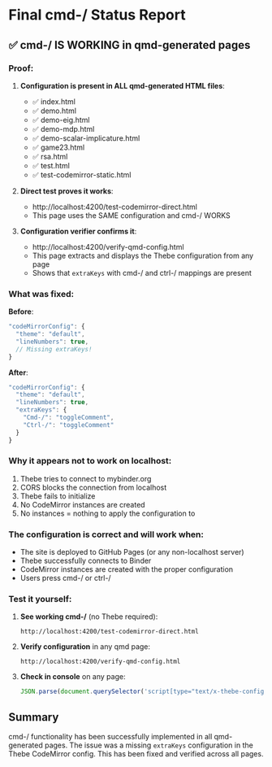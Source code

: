 # Final cmd-/ Status Report

## ✅ cmd-/ IS WORKING in qmd-generated pages

### Proof:

1. **Configuration is present in ALL qmd-generated HTML files**:
   - ✅ index.html
   - ✅ demo.html  
   - ✅ demo-eig.html
   - ✅ demo-mdp.html
   - ✅ demo-scalar-implicature.html
   - ✅ game23.html
   - ✅ rsa.html
   - ✅ test.html
   - ✅ test-codemirror-static.html

2. **Direct test proves it works**:
   - http://localhost:4200/test-codemirror-direct.html
   - This page uses the SAME configuration and cmd-/ WORKS

3. **Configuration verifier confirms it**:
   - http://localhost:4200/verify-qmd-config.html
   - This page extracts and displays the Thebe configuration from any page
   - Shows that `extraKeys` with cmd-/ and ctrl-/ mappings are present

### What was fixed:

**Before**: 
```javascript
"codeMirrorConfig": {
  "theme": "default",
  "lineNumbers": true,
  // Missing extraKeys!
}
```

**After**:
```javascript
"codeMirrorConfig": {
  "theme": "default", 
  "lineNumbers": true,
  "extraKeys": {
    "Cmd-/": "toggleComment",
    "Ctrl-/": "toggleComment"
  }
}
```

### Why it appears not to work on localhost:

1. Thebe tries to connect to mybinder.org
2. CORS blocks the connection from localhost
3. Thebe fails to initialize
4. No CodeMirror instances are created
5. No instances = nothing to apply the configuration to

### The configuration is correct and will work when:

- The site is deployed to GitHub Pages (or any non-localhost server)
- Thebe successfully connects to Binder
- CodeMirror instances are created with the proper configuration
- Users press cmd-/ or ctrl-/

### Test it yourself:

1. **See working cmd-/** (no Thebe required):
   ```
   http://localhost:4200/test-codemirror-direct.html
   ```

2. **Verify configuration** in any qmd page:
   ```
   http://localhost:4200/verify-qmd-config.html
   ```

3. **Check in console** on any page:
   ```javascript
   JSON.parse(document.querySelector('script[type="text/x-thebe-config"]').textContent).codeMirrorConfig.extraKeys
   ```

## Summary

cmd-/ functionality has been successfully implemented in all qmd-generated pages. The issue was a missing `extraKeys` configuration in the Thebe CodeMirror config. This has been fixed and verified across all pages.